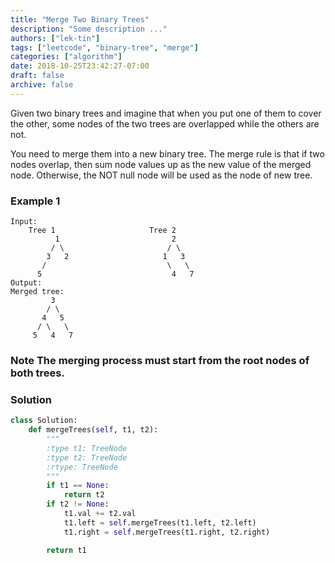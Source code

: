 ```yaml
---
title: "Merge Two Binary Trees"
description: "Some description ..."
authors: ["lek-tin"]
tags: ["leetcode", "binary-tree", "merge"]
categories: ["algorithm"]
date: 2018-10-25T23:42:27-07:00
draft: false
archive: false
---
```

Given two binary trees and imagine that when you put one of them to cover the other, some nodes of the two trees are overlapped while the others are not.

You need to merge them into a new binary tree. The merge rule is that if two nodes overlap, then sum node values up as the new value of the merged node. Otherwise, the NOT null node will be used as the node of new tree.

### Example 1
```
Input: 
	Tree 1                     Tree 2                  
          1                         2                             
         / \                       / \                            
        3   2                     1   3                        
       /                           \   \                      
      5                             4   7                  
Output: 
Merged tree:
	     3
	    / \
	   4   5
	  / \   \ 
	 5   4   7
```
### Note The merging process must start from the root nodes of both trees.

### Solution
```python
class Solution:
    def mergeTrees(self, t1, t2):
        """
        :type t1: TreeNode
        :type t2: TreeNode
        :rtype: TreeNode
        """
        if t1 == None:
            return t2
        if t2 != None:
            t1.val += t2.val
            t1.left = self.mergeTrees(t1.left, t2.left)
            t1.right = self.mergeTrees(t1.right, t2.right)

        return t1
```